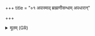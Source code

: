 +++
title = "०१ अपास्माद् ब्राह्मणीसन्धाम् अपधारान्"

+++
<details><summary>मूलम् (GR)</summary>

अपास्माद् ब्राह्मणीसन्धाम्  
अपधारान् नि दध्मसि ।  
इन्द्राग्नी नः सवेदसाव्  
अर्णवाद् अधि मुञ्चताम् ॥
</details>